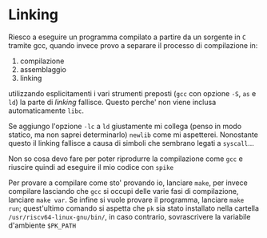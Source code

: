 # Linking
Riesco a eseguire un programma compilato a partire da un sorgente in `C` tramite gcc, quando invece provo a separare il processo di compilazione in:
1) compilazione
2) assemblaggio
3) linking

utilizzando esplicitamenti i vari strumenti preposti (`gcc` con opzione `-S`, `as` e `ld`) la parte di *linking* fallisce. Questo perche' non viene inclusa automaticamente `libc`.

Se aggiungo l'opzione `-lc` a `ld` giustamente mi collega (penso in modo statico, ma non saprei determinarlo) `newlib` come mi aspetterei. Nonostante questo il linking fallisce a causa di simboli che sembrano legati a `syscall`...

Non so cosa devo fare per poter riprodurre la compilazione come `gcc` e riuscire quindi ad eseguire il mio codice con `spike`

Per provare a compilare come sto' provando io, lanciare `make`, per invece compilare lasciando che `gcc` si occupi delle varie fasi di compilazione, lanciare `make var`. Se infine si vuole provare il programma, lanciare `make run`; quest'ultimo comando si aspetta che `pk` sia stato installato nella cartella `/usr/riscv64-linux-gnu/bin/`, in caso contrario, sovrascrivere la variabile d'ambiente `$PK_PATH`